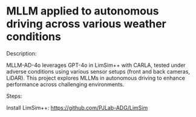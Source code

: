# MLLM applied to autonomous driving across various weather conditions

Description:

MLLM-AD-4o leverages GPT-4o in LimSim++ with CARLA, tested under adverse conditions using various sensor setups (front and back cameras, LiDAR). This project explores MLLMs in autonomous driving to enhance performance across challenging environments.

Steps:

Install LimSim++: https://github.com/PJLab-ADG/LimSim

